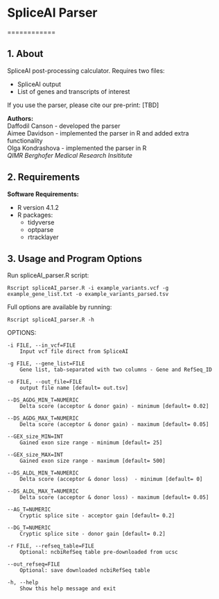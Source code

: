 # SpliceAI Parser

============

## 1. About
SpliceAI post-processing calculator. Requires two files: 
* SpliceAI output
* List of genes and transcripts of interest


If you use the parser, please cite our pre-print: [TBD]

**Authors:**  
Daffodil Canson - developed the parser   
Aimee Davidson - implemented the parser in R and added extra functionality   
Olga Kondrashova - implemented the parser in R  
*QIMR Berghofer Medical Research Insititute*


## 2. Requirements
**Software Requirements:**  

* R version 4.1.2
* R packages:  
	- tidyverse
	- optparse
	- rtracklayer


## 3. Usage and Program Options

Run spliceAI_parser.R script:

`Rscript spliceAI_parser.R -i example_variants.vcf -g example_gene_list.txt -o example_variants_parsed.tsv`



Full options are available by running:

`Rscript spliceAI_parser.R -h`


 OPTIONS:
 

	
	-i FILE, --in_vcf=FILE
		Input vcf file direct from SpliceAI

	-g FILE, --gene_list=FILE
		Gene list, tab-separated with two columns - Gene and RefSeq_ID

	-o FILE, --out_file=FILE
		output file name [default= out.tsv]

	--DS_AGDG_MIN_T=NUMERIC
		Delta score (acceptor & donor gain) - minimum [default= 0.02]

	--DS_AGDG_MAX_T=NUMERIC
		Delta score (acceptor & donor gain) - maximum [default= 0.05]

	--GEX_size_MIN=INT
		Gained exon size range - minimum [default= 25]

	--GEX_size_MAX=INT
		Gained exon size range - maximum [default= 500]

	--DS_ALDL_MIN_T=NUMERIC
		Delta score (acceptor & donor loss)  - minimum [default= 0]

	--DS_ALDL_MAX_T=NUMERIC
		Delta score (acceptor & donor loss) - maximum [default= 0.05]

	--AG_T=NUMERIC
		Cryptic splice site - acceptor gain [default= 0.2]

	--DG_T=NUMERIC
		Cryptic splice site - donor gain [default= 0.2]

	-r FILE, --refseq_table=FILE
		Optional: ncbiRefSeq table pre-downloaded from ucsc

	--out_refseq=FILE
		Optional: save downloaded ncbiRefSeq table

	-h, --help
		Show this help message and exit
